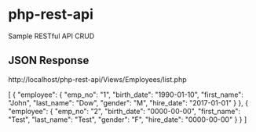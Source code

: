 # php-rest-api
Sample RESTful API CRUD

## JSON Response
http://localhost/php-rest-api/Views/Employees/list.php

[
    {
        "employee": {
            "emp_no": "1",
            "birth_date": "1990-01-10",
            "first_name": "John",
            "last_name": "Dow",
            "gender": "M",
            "hire_date": "2017-01-01"
        }
    },
    {
        "employee": {
            "emp_no": "2",
            "birth_date": "0000-00-00",
            "first_name": "Test",
            "last_name": "Test",
            "gender": "F",
            "hire_date": "0000-00-00"
        }
    }
]